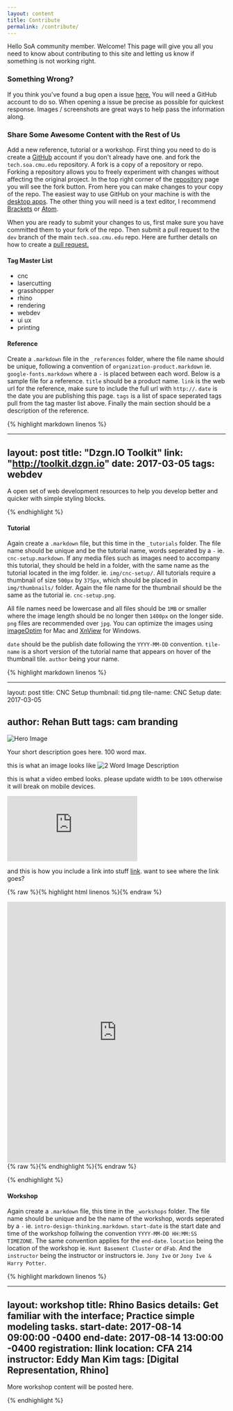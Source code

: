 ```yaml
---
layout: content
title: Contribute
permalink: /contribute/
---
```


Hello SoA community member. Welcome! This page will give you all you need to know about contributing to this site and letting us know if something is not working right.

### Something Wrong?

If you think you've found a bug open a issue [here.](https://github.com/c0deLab/tech.soa.cmu.edu/issues) You will need a GitHub account to do so. When opening a issue be precise as possible for quickest response. Images / screenshots are great ways to help pass the information along.

### Share Some Awesome Content with the Rest of Us

Add a new reference, tutorial or a workshop. First thing you need to do is create a [GitHub](https://github.com) account if you don't already have one. and fork the `tech.soa.cmu.edu` repository. A fork is a copy of a repository or repo. Forking a repository allows you to freely experiment with changes without affecting the original project.
In the top right corner of the [repository](https://github.com/c0deLab/tech.soa.cmu.edu) page you will see the fork button. From here you can make changes to your copy of the repo. The easiest way to use GitHub on your machine is with the [desktop apps](https://desktop.github.com). The other thing you will need is a text editor, I recommend [Brackets](http://brackets.io) or [Atom](https://atom.io).

When you are ready to submit your changes to us, first make sure you have committed them to your fork of the repo. Then submit a pull request to the `dev` branch of the main `tech.soa.cmu.edu` repo. Here are further details on how to create a [pull request.](https://help.github.com/articles/creating-a-pull-request/)

#### Tag Master List

* cnc
* lasercutting
* grasshopper
* rhino
* rendering
* webdev
* ui ux
* printing

#### Reference

Create a `.markdown` file in the `_references` folder, where the file name should be unique, following a convention of `organization-product.markdown` ie. `google-fonts.markdown` where a `-` is placed between each word. Below is a sample file for a reference. `title` should be a product name. `link` is the web url for the reference, make sure to include the full url with `http://`. `date` is the date you are publishing this page. `tags` is a list of space seperated tags pull from the tag master list above.
Finally the main section should be a description of the reference.

{% highlight markdown linenos %}

---
layout: post
title: "Dzgn.IO Toolkit"
link: "http://toolkit.dzgn.io"
date: 2017-03-05
tags: webdev
---

A open set of web development resources to help you develop better and quicker with simple styling blocks.

{% endhighlight %}

#### Tutorial

Again create a `.markdown` file, but this time in the `_tutorials` folder. The file name should be unique and be the tutorial name, words seperated by a `-` ie. `cnc-setup.markdown`. If any media files such as images need to accompany this tutorial, they should be held in a folder, with the same name as the tutorial located in the img folder. ie. `img/cnc-setup/`. All tutorials require a thumbnail of size `500px` by `375px`, which should be placed in `img/thumbnails/` folder. Again the file name for the thumbnail should be the same as the tutorial ie. `cnc-setup.png`.

All file names need be lowercase and all files should be `1MB` or smaller where the image length should be no longer then `1400px` on the longer side. `png` files are recommended over `jpg`. You can optimize the images using [imageOptim](https://imageoptim.com/mac) for Mac and [XnView](http://www.xnview.com/en/xnview/) for Windows.

`date` should be the publish date following the `YYYY-MM-DD` convention. `tile-name` is a short version of the tutorial name that appears on hover of the thumbnail tile. `author` being your name.

{% highlight markdown linenos %}

---
layout: post
title: CNC Setup
thumbnail: tid.png
tile-name: CNC Setup
date: 2017-03-05

author: Rehan Butt
tags: cam branding
---

![Hero Image](/img/test/hero.png)

Your short description goes here. 100 word max.

this is what an image looks like
![2 Word Image Description](/img/test/thisImage.png)

this is what a video embed looks. please update width to be `100%` otherwise it will break on mobile devices.

<iframe src="https://www.youtube.com/embed/IdneKLhsWOQ" frameborder="0" allowfullscreen></iframe>

and this is how you include a link into stuff [link](http://cmu.edu). want to see where the link goes?

{% raw %}{% highlight html linenos %}{% endraw %}
<!--This is what a code block looks like.-->
<iframe width="100%" height="600" src="https://www.youtube.com/embed/w0ZcpQ547Gg?rel=0" frameborder="0" allowfullscreen>
</iframe>
{% raw %}{% endhighlight %}{% endraw %}

{% endhighlight %}


#### Workshop

Again create a `.markdown` file, this time in the `_workshops` folder. The file name should be unique and be the name of the workshop, words seperated by a `-` ie. `intro-design-thinking.markdown`. `start-date` is the start date and time of the workshop follwing the convention `YYYY-MM-DD HH:MM:SS TIMEZONE`. The same convention applies for the `end-date`. `location` being the location of the workshop ie. `Hunt Basement Cluster` or `dFab`. And the `instructor` being the instructor or instructors ie. `Jony Ive` or `Jony Ive &  Harry Potter`.

{% highlight markdown linenos %}

---
layout: workshop
title: Rhino Basics
details: Get familiar with the interface; Practice simple modeling tasks.
start-date: 2017-08-14 09:00:00 -0400
end-date: 2017-08-14 13:00:00 -0400
registration: llink
location: CFA 214
instructor: Eddy Man Kim
tags: [Digital Representation, Rhino]
---

More workshop content will be posted here.

{% endhighlight %}
